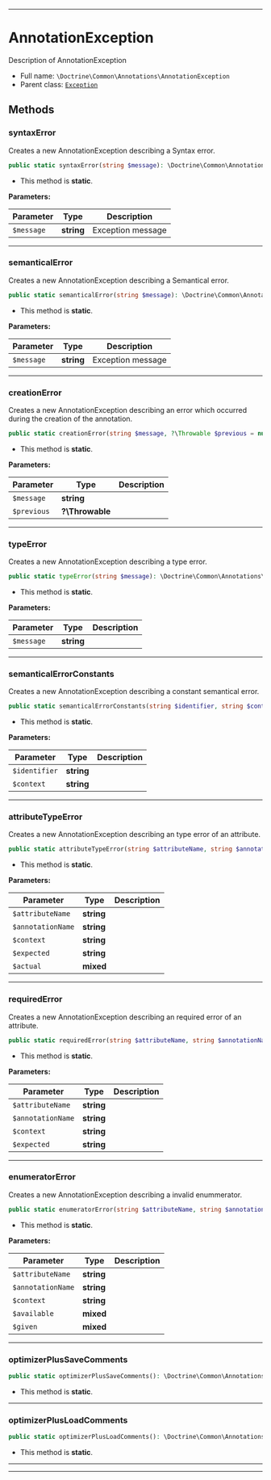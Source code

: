 ***

# AnnotationException

Description of AnnotationException

* Full name: `\Doctrine\Common\Annotations\AnnotationException`
* Parent class: [`Exception`](../../../Exception.md)

## Methods

### syntaxError

Creates a new AnnotationException describing a Syntax error.

```php
public static syntaxError(string $message): \Doctrine\Common\Annotations\AnnotationException
```

* This method is **static**.

**Parameters:**

| Parameter | Type | Description |
|-----------|------|-------------|
| `$message` | **string** | Exception message |

***

### semanticalError

Creates a new AnnotationException describing a Semantical error.

```php
public static semanticalError(string $message): \Doctrine\Common\Annotations\AnnotationException
```

* This method is **static**.

**Parameters:**

| Parameter | Type | Description |
|-----------|------|-------------|
| `$message` | **string** | Exception message |

***

### creationError

Creates a new AnnotationException describing an error which occurred during
the creation of the annotation.

```php
public static creationError(string $message, ?\Throwable $previous = null): \Doctrine\Common\Annotations\AnnotationException
```

* This method is **static**.

**Parameters:**

| Parameter | Type | Description |
|-----------|------|-------------|
| `$message` | **string** |  |
| `$previous` | **?\Throwable** |  |

***

### typeError

Creates a new AnnotationException describing a type error.

```php
public static typeError(string $message): \Doctrine\Common\Annotations\AnnotationException
```

* This method is **static**.

**Parameters:**

| Parameter | Type | Description |
|-----------|------|-------------|
| `$message` | **string** |  |

***

### semanticalErrorConstants

Creates a new AnnotationException describing a constant semantical error.

```php
public static semanticalErrorConstants(string $identifier, string $context = null): \Doctrine\Common\Annotations\AnnotationException
```

* This method is **static**.

**Parameters:**

| Parameter | Type | Description |
|-----------|------|-------------|
| `$identifier` | **string** |  |
| `$context` | **string** |  |

***

### attributeTypeError

Creates a new AnnotationException describing an type error of an attribute.

```php
public static attributeTypeError(string $attributeName, string $annotationName, string $context, string $expected, mixed $actual): \Doctrine\Common\Annotations\AnnotationException
```

* This method is **static**.

**Parameters:**

| Parameter | Type | Description |
|-----------|------|-------------|
| `$attributeName` | **string** |  |
| `$annotationName` | **string** |  |
| `$context` | **string** |  |
| `$expected` | **string** |  |
| `$actual` | **mixed** |  |

***

### requiredError

Creates a new AnnotationException describing an required error of an attribute.

```php
public static requiredError(string $attributeName, string $annotationName, string $context, string $expected): \Doctrine\Common\Annotations\AnnotationException
```

* This method is **static**.

**Parameters:**

| Parameter | Type | Description |
|-----------|------|-------------|
| `$attributeName` | **string** |  |
| `$annotationName` | **string** |  |
| `$context` | **string** |  |
| `$expected` | **string** |  |

***

### enumeratorError

Creates a new AnnotationException describing a invalid enummerator.

```php
public static enumeratorError(string $attributeName, string $annotationName, string $context, mixed $available, mixed $given): \Doctrine\Common\Annotations\AnnotationException
```

* This method is **static**.

**Parameters:**

| Parameter | Type | Description |
|-----------|------|-------------|
| `$attributeName` | **string** |  |
| `$annotationName` | **string** |  |
| `$context` | **string** |  |
| `$available` | **mixed** |  |
| `$given` | **mixed** |  |

***

### optimizerPlusSaveComments

```php
public static optimizerPlusSaveComments(): \Doctrine\Common\Annotations\AnnotationException
```

* This method is **static**.

***

### optimizerPlusLoadComments

```php
public static optimizerPlusLoadComments(): \Doctrine\Common\Annotations\AnnotationException
```

* This method is **static**.

***


***

